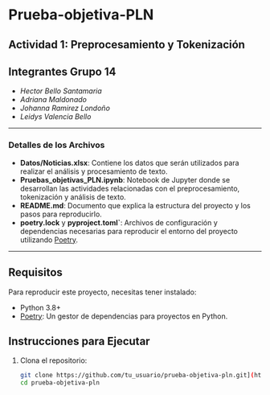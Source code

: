 # Prueba-objetiva-PLN
## Actividad 1: Preprocesamiento y Tokenización

## Integrantes Grupo 14
* *Hector Bello Santamaria*
* *Adriana Maldonado*
* *Johanna Ramirez Londoño*
* *Leidys Valencia Bello*

---

### **Detalles de los Archivos**

- **Datos/Noticias.xlsx**: Contiene los datos que serán utilizados para realizar el análisis y procesamiento de texto.
- **Pruebas_objetivas_PLN.ipynb**: Notebook de Jupyter donde se desarrollan las actividades relacionadas con el preprocesamiento, tokenización y análisis de texto.
- **README.md**: Documento que explica la estructura del proyecto y los pasos para reproducirlo.
- **poetry.lock** y **pyproject.toml`**: Archivos de configuración y dependencias necesarias para reproducir el entorno del proyecto utilizando [Poetry](https://python-poetry.org/).

---

## **Requisitos**
Para reproducir este proyecto, necesitas tener instalado:
- Python 3.8+
- [Poetry](https://python-poetry.org/): Un gestor de dependencias para proyectos en Python.

## **Instrucciones para Ejecutar**
1. Clona el repositorio:
   ```bash
   git clone https://github.com/tu_usuario/prueba-objetiva-pln.git](https://github.com/leidysvalencia/Prueba-objetiva-PLN.git
   cd prueba-objetiva-pln
